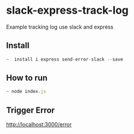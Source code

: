 # slack-express-track-log
Example tracking log use slack and express

## Install
```js
~  install i express send-error-slack --save
```
## How to run 

```js
~ node index.js
```
## Trigger Error

[http://localhost:3000/error](http://localhost:3000/error)
